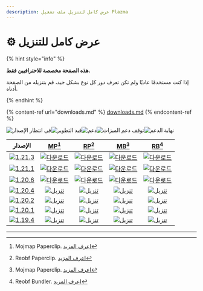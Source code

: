 ```yaml
---
description: عرض كامل لتنزيل ملف تشغيل Plazma
---
```


# ⚙️ عرض كامل للتنزيل

{% hint style="info" %}

**هذه الصفحة مخصصة للاحترافيين فقط.**

إذا كنت مستخدمًا عاديًا ولم تكن تعرف دور كل نوع بشكل جيد،
قم بتنزيله من الصفحة أدناه.

{% endhint %}

{% content-ref url="downloads.md" %}
[downloads.md](downloads.md)
{% endcontent-ref %}

[wtr]: <https://badge.plazmamc.org/0/في انتظار الإصدار>

![في انتظار الإصدار][wtr]![قيد التطوير](https://badge.plazmamc.org/1/قيد%20التطوير)![دعم](https://badge.plazmamc.org/2/دعم)![توقف دعم الميزات](https://badge.plazmamc.org/6/توقف%20دعم%20الميزات)![نهاية الدعم](https://badge.plazmamc.org/4/نهاية%20الدعم)

|                                      الإصدار                                      |                           [MP](#user-content-fn-1)[^1]                           |                           [RP](#user-content-fn-2)[^2]                           |                           [MB](#user-content-fn-3)[^3]                           |                           [RB](#user-content-fn-4)[^4]                           |
| :-------------------------------------------------------------------------------: | :------------------------------------------------------------------------------: | :------------------------------------------------------------------------------: | :------------------------------------------------------------------------------: | :------------------------------------------------------------------------------: |
| [![1.21.3](https://badge.plazmamc.org/1/1.21.3)](https://git.plazmamc.org/1.21.3) |  [![다운로드](https://badge.plazmamc.org/1/다운로드)](https://dl.plazmamc.org/1.21.3/0)  |  [![다운로드](https://badge.plazmamc.org/1/다운로드)](https://dl.plazmamc.org/1.21.3/1)  |  [![다운로드](https://badge.plazmamc.org/1/다운로드)](https://dl.plazmamc.org/1.21.3/2)  |  [![다운로드](https://badge.plazmamc.org/1/다운로드)](https://dl.plazmamc.org/1.21.3/3)  |
| [![1.21.1](https://badge.plazmamc.org/6/1.21.1)](https://git.plazmamc.org/1.21.1) |  [![다운로드](https://badge.plazmamc.org/1/다운로드)](https://dl.plazmamc.org/1.21.1/0)  |  [![다운로드](https://badge.plazmamc.org/1/다운로드)](https://dl.plazmamc.org/1.21.1/1)  |  [![다운로드](https://badge.plazmamc.org/1/다운로드)](https://dl.plazmamc.org/1.21.1/2)  |  [![다운로드](https://badge.plazmamc.org/1/다운로드)](https://dl.plazmamc.org/1.21.1/3)  |
| [![1.20.6](https://badge.plazmamc.org/2/1.20.6)](https://git.plazmamc.org/1.20.6) |  [![다운로드](https://badge.plazmamc.org/1/다운로드)](https://dl.plazmamc.org/1.20.6/0)  |  [![다운로드](https://badge.plazmamc.org/1/다운로드)](https://dl.plazmamc.org/1.20.6/1)  |  [![다운로드](https://badge.plazmamc.org/1/다운로드)](https://dl.plazmamc.org/1.20.6/2)  |  [![다운로드](https://badge.plazmamc.org/1/다운로드)](https://dl.plazmamc.org/1.20.6/3)  |
| [![1.20.4](https://badge.plazmamc.org/6/1.20.4)](https://git.plazmamc.org/1.20.4) | [![تنزيل](https://badge.plazmamc.org/1/تنزيل)](https://dl.plazmamc.org/1.20.4/0) | [![تنزيل](https://badge.plazmamc.org/1/تنزيل)](https://dl.plazmamc.org/1.20.4/1) | [![تنزيل](https://badge.plazmamc.org/1/تنزيل)](https://dl.plazmamc.org/1.20.4/2) | [![تنزيل](https://badge.plazmamc.org/1/تنزيل)](https://dl.plazmamc.org/1.20.4/3) |
| [![1.20.2](https://badge.plazmamc.org/4/1.20.2)](https://git.plazmamc.org/1.20.2) | [![تنزيل](https://badge.plazmamc.org/1/تنزيل)](https://dl.plazmamc.org/1.20.2/0) | [![تنزيل](https://badge.plazmamc.org/1/تنزيل)](https://dl.plazmamc.org/1.20.2/1) | [![تنزيل](https://badge.plazmamc.org/1/تنزيل)](https://dl.plazmamc.org/1.20.2/2) | [![تنزيل](https://badge.plazmamc.org/1/تنزيل)](https://dl.plazmamc.org/1.20.2/3) |
| [![1.20.1](https://badge.plazmamc.org/4/1.20.1)](https://git.plazmamc.org/1.20.1) | [![تنزيل](https://badge.plazmamc.org/1/تنزيل)](https://dl.plazmamc.org/1.20.1/0) | [![تنزيل](https://badge.plazmamc.org/1/تنزيل)](https://dl.plazmamc.org/1.20.1/1) | [![تنزيل](https://badge.plazmamc.org/1/تنزيل)](https://dl.plazmamc.org/1.20.1/2) | [![تنزيل](https://badge.plazmamc.org/1/تنزيل)](https://dl.plazmamc.org/1.20.1/3) |
| [![1.19.4](https://badge.plazmamc.org/4/1.19.4)](https://git.plazmamc.org/1.19.4) | [![تنزيل](https://badge.plazmamc.org/1/تنزيل)](https://dl.plazmamc.org/1.19.4/0) | [![تنزيل](https://badge.plazmamc.org/1/تنزيل)](https://dl.plazmamc.org/1.19.4/1) | [![تنزيل](https://badge.plazmamc.org/1/تنزيل)](https://dl.plazmamc.org/1.19.4/2) | [![تنزيل](https://badge.plazmamc.org/1/تنزيل)](https://dl.plazmamc.org/1.19.4/3) |

***

[^1]: Mojmap Paperclip. [اعرف المزيد](../administration/getting-started#id-2)

[^2]: Reobf Paperclip. [اعرف المزيد](../administration/getting-started#id-2)

[^3]: Mojmap Paperclip. [اعرف المزيد](../administration/getting-started#id-2)

[^4]: Reobf Bundler. [اعرف المزيد](../administration/getting-started#id-2)
